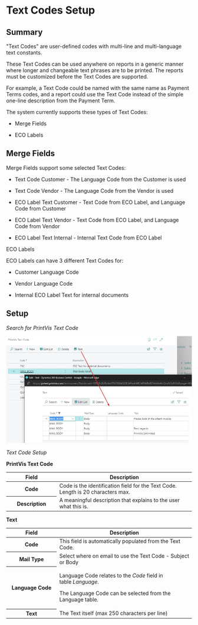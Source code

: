 # Text Codes Setup

## Summary

"Text Codes" are user-defined codes with multi-line and multi-language
text constants.

These Text Codes can be used anywhere on reports in a generic manner
where longer and changeable text phrases are to be printed. The reports
must be customized before the Text Codes are supported.

For example, a Text Code could be named with the same name as Payment
Terms codes, and a report could use the Text Code instead of the simple
one-line description from the Payment Term.

The system currently supports these types of Text Codes:

-   Merge Fields

-   ECO Labels

## Merge Fields

Merge Fields support some selected Text Codes:

-   Text Code Customer - The Language Code from the Customer is used

-   Text Code Vendor - The Language Code from the Vendor is used

-   ECO Label Text Customer - Text Code from ECO Label, and Language
    Code from Customer

-   ECO Label Text Vendor - Text Code from ECO Label, and Language Code
    from Vendor

-   ECO Label Text Internal - Internal Text Code from ECO Label

ECO Labels

ECO Labels can have 3 different Text Codes for:

-   Customer Language Code

-   Vendor Language Code

-   Internal ECO Label Text for internal documents

## Setup

*Search for PrintVis Text Code*

![Text Codes](./assets/TC1.jpeg)

*Text Code Setup*

**PrintVis Text Code**

<table>
<colgroup>
<col style="width: 27%" />
<col style="width: 72%" />
</colgroup>
<thead>
<tr>
<th><strong>Field</strong></th>
<th><strong>Description</strong></th>
</tr>
</thead>
<tbody>
<tr>
<th>Code</th>
<td>Code is the identification field for the Text Code. Length is 20
characters max.</td>
</tr>
<tr>
<th>Description</th>
<td>A meaningful description that explains to the user what this
is.</td>
</tr>
</tbody>
</table>

**Text**

<table>
<colgroup>
<col style="width: 27%" />
<col style="width: 72%" />
</colgroup>
<thead>
<tr>
<th><strong>Field</strong></th>
<th><strong>Description</strong></th>
</tr>
</thead>
<tbody>
<tr>
<th>Code</th>
<td>This field is automatically populated from the Text Code.</td>
</tr>
<tr>
<th>Mail Type</th>
<td>Select where on email to use the Text Code - Subject or Body</td>
</tr>
<tr>
<th>Language Code</th>
<td><p>Language Code relates to the <em>Code</em> field in
table <em>Language</em>.</p>
<p>The Language Code can be selected from the Language table.</p></td>
</tr>
<tr>
<th>Text</th>
<td>The Text itself (max 250 characters per line)</td>
</tr>
</tbody>
</table>

